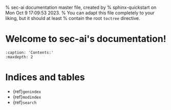 % sec-ai documentation master file, created by
% sphinx-quickstart on Mon Oct  9 17:09:53 2023.
% You can adapt this file completely to your liking, but it should at least
% contain the root `toctree` directive.

# Welcome to sec-ai's documentation!

```{toctree}
:caption: 'Contents:'
:maxdepth: 2
```

# Indices and tables

- {ref}`genindex`
- {ref}`modindex`
- {ref}`search`
